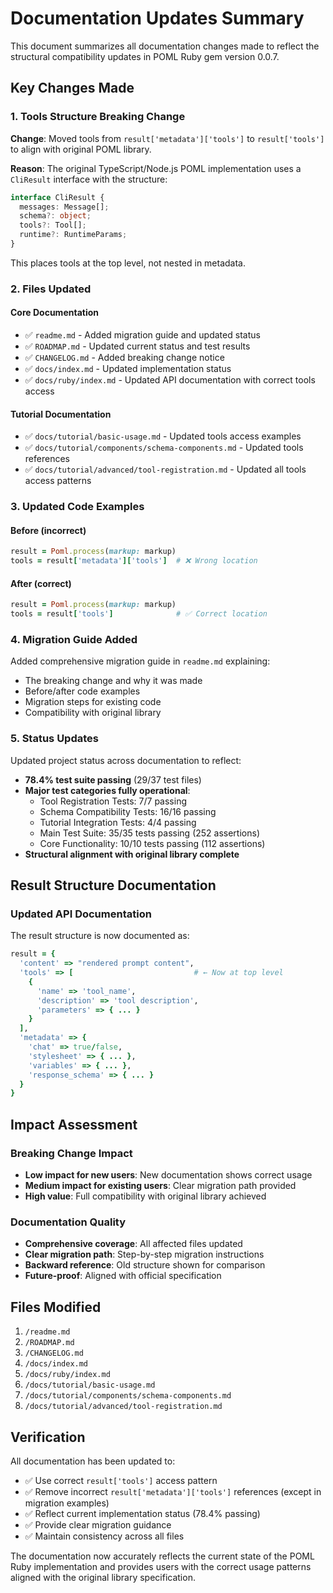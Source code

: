 # Documentation Updates Summary

This document summarizes all documentation changes made to reflect the structural compatibility updates in POML Ruby gem version 0.0.7.

## Key Changes Made

### 1. Tools Structure Breaking Change

**Change**: Moved tools from `result['metadata']['tools']` to `result['tools']` to align with original POML library.

**Reason**: The original TypeScript/Node.js POML implementation uses a `CliResult` interface with the structure:

```typescript
interface CliResult {
  messages: Message[];
  schema?: object;
  tools?: Tool[];
  runtime?: RuntimeParams;
}
```

This places tools at the top level, not nested in metadata.

### 2. Files Updated

#### Core Documentation

- ✅ `readme.md` - Added migration guide and updated status
- ✅ `ROADMAP.md` - Updated current status and test results  
- ✅ `CHANGELOG.md` - Added breaking change notice
- ✅ `docs/index.md` - Updated implementation status
- ✅ `docs/ruby/index.md` - Updated API documentation with correct tools access

#### Tutorial Documentation

- ✅ `docs/tutorial/basic-usage.md` - Updated tools access examples
- ✅ `docs/tutorial/components/schema-components.md` - Updated tools references
- ✅ `docs/tutorial/advanced/tool-registration.md` - Updated all tools access patterns

### 3. Updated Code Examples

#### Before (incorrect)

```ruby
result = Poml.process(markup: markup)
tools = result['metadata']['tools']  # ❌ Wrong location
```

#### After (correct)

```ruby
result = Poml.process(markup: markup)  
tools = result['tools']              # ✅ Correct location
```

### 4. Migration Guide Added

Added comprehensive migration guide in `readme.md` explaining:

- The breaking change and why it was made
- Before/after code examples
- Migration steps for existing code
- Compatibility with original library

### 5. Status Updates

Updated project status across documentation to reflect:

- **78.4% test suite passing** (29/37 test files)
- **Major test categories fully operational**:
  - Tool Registration Tests: 7/7 passing
  - Schema Compatibility Tests: 16/16 passing  
  - Tutorial Integration Tests: 4/4 passing
  - Main Test Suite: 35/35 tests passing (252 assertions)
  - Core Functionality: 10/10 tests passing (112 assertions)
- **Structural alignment with original library complete**

## Result Structure Documentation

### Updated API Documentation

The result structure is now documented as:

```ruby
result = {
  'content' => "rendered prompt content",
  'tools' => [                           # ← Now at top level
    {
      'name' => 'tool_name',
      'description' => 'tool description',
      'parameters' => { ... }
    }
  ],
  'metadata' => {
    'chat' => true/false,
    'stylesheet' => { ... },
    'variables' => { ... },
    'response_schema' => { ... }
  }
}
```

## Impact Assessment

### Breaking Change Impact

- **Low impact for new users**: New documentation shows correct usage
- **Medium impact for existing users**: Clear migration path provided
- **High value**: Full compatibility with original library achieved

### Documentation Quality

- **Comprehensive coverage**: All affected files updated
- **Clear migration path**: Step-by-step migration instructions
- **Backward reference**: Old structure shown for comparison
- **Future-proof**: Aligned with official specification

## Files Modified

1. `/readme.md`
2. `/ROADMAP.md`
3. `/CHANGELOG.md`
4. `/docs/index.md`
5. `/docs/ruby/index.md`
6. `/docs/tutorial/basic-usage.md`
7. `/docs/tutorial/components/schema-components.md`  
8. `/docs/tutorial/advanced/tool-registration.md`

## Verification

All documentation has been updated to:

- ✅ Use correct `result['tools']` access pattern
- ✅ Remove incorrect `result['metadata']['tools']` references (except in migration examples)
- ✅ Reflect current implementation status (78.4% passing)
- ✅ Provide clear migration guidance
- ✅ Maintain consistency across all files

The documentation now accurately reflects the current state of the POML Ruby implementation and provides users with the correct usage patterns aligned with the original library specification.
